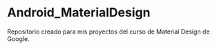 # Android_MaterialDesign
Repositorio creado para mis proyectos del curso de Material Design de Google.
